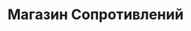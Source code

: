 ---
id: '21'
title: Магазин Сопротивлений
description: Залог 2000 рублей
price: '200'
order: 21
default_thumbnail_image: image/IMG_20210204_125206.jpg
default_original_image: image/IMG_20210204_125206_sm.jpg
category: content/category/06izmer.md
featured: true
layout: product
---